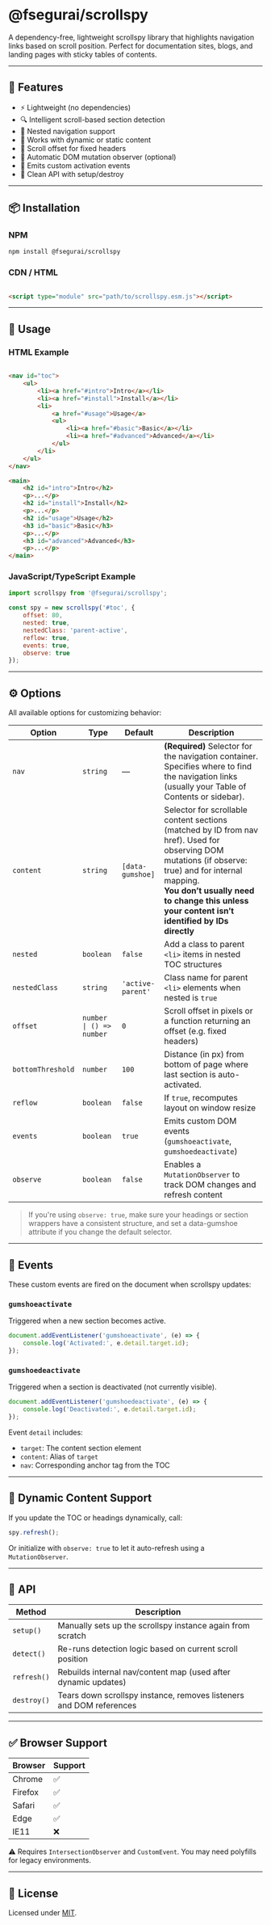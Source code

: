 # @fsegurai/scrollspy

A dependency-free, lightweight scrollspy library that highlights navigation links based on scroll position. Perfect for
documentation sites, blogs, and landing pages with sticky tables of contents.

---

## 🚀 Features

- ⚡️ Lightweight (no dependencies)
- 🔍 Intelligent scroll-based section detection
- 🧩 Nested navigation support
- 🧭 Works with dynamic or static content
- 🎯 Scroll offset for fixed headers
- 🔄 Automatic DOM mutation observer (optional)
- 🎉 Emits custom activation events
- 🧼 Clean API with setup/destroy

---

## 📦 Installation

### NPM

```bash
npm install @fsegurai/scrollspy
```

### CDN / HTML

```html

<script type="module" src="path/to/scrollspy.esm.js"></script>
```

---

## 🧠 Usage

### HTML Example

```html

<nav id="toc">
    <ul>
        <li><a href="#intro">Intro</a></li>
        <li><a href="#install">Install</a></li>
        <li>
            <a href="#usage">Usage</a>
            <ul>
                <li><a href="#basic">Basic</a></li>
                <li><a href="#advanced">Advanced</a></li>
            </ul>
        </li>
    </ul>
</nav>

<main>
    <h2 id="intro">Intro</h2>
    <p>...</p>
    <h2 id="install">Install</h2>
    <p>...</p>
    <h2 id="usage">Usage</h2>
    <h3 id="basic">Basic</h3>
    <p>...</p>
    <h3 id="advanced">Advanced</h3>
    <p>...</p>
</main>
```

### JavaScript/TypeScript Example

```js
import scrollspy from '@fsegurai/scrollspy';

const spy = new scrollspy('#toc', {
    offset: 80,
    nested: true,
    nestedClass: 'parent-active',
    reflow: true,
    events: true,
    observe: true
});
```

---

## ⚙️ Options

All available options for customizing behavior:

| Option            | Type                     | Default           | Description                                                                                                                                                                                                                                               |
|-------------------|--------------------------|-------------------|-----------------------------------------------------------------------------------------------------------------------------------------------------------------------------------------------------------------------------------------------------------|
| `nav`             | `string`                 | —                 | **(Required)** Selector for the navigation container. Specifies where to find the navigation links (usually your Table of Contents or sidebar).                                                                                                           |
| `content`         | `string`                 | `[data-gumshoe]`  | Selector for scrollable content sections (matched by ID from nav href). Used for observing DOM mutations (if observe: true) and for internal mapping. <br/>**You don’t usually need to change this unless your content isn’t identified by IDs directly** |
| `nested`          | `boolean`                | `false`           | Add a class to parent `<li>` items in nested TOC structures                                                                                                                                                                                               |
| `nestedClass`     | `string`                 | `'active-parent'` | Class name for parent `<li>` elements when nested is `true`                                                                                                                                                                                               |
| `offset`          | `number \| () => number` | `0`               | Scroll offset in pixels or a function returning an offset (e.g. fixed headers)                                                                                                                                                                            |
| `bottomThreshold` | `number`                 | `100`             | Distance (in px) from bottom of page where last section is auto-activated.                                                                                                                                                                                |
| `reflow`          | `boolean`                | `false`           | If `true`, recomputes layout on window resize                                                                                                                                                                                                             |
| `events`          | `boolean`                | `true`            | Emits custom DOM events (`gumshoeactivate`, `gumshoedeactivate`)                                                                                                                                                                                          |
| `observe`         | `boolean`                | `false`           | Enables a `MutationObserver` to track DOM changes and refresh content                                                                                                                                                                                     |

> If you're using `observe: true`, make sure your headings or section wrappers have a consistent structure, and set a
> data-gumshoe attribute if you change the default selector.

---

## 📡 Events

These custom events are fired on the document when scrollspy updates:

### `gumshoeactivate`

Triggered when a new section becomes active.

```js
document.addEventListener('gumshoeactivate', (e) => {
    console.log('Activated:', e.detail.target.id);
});
```

### `gumshoedeactivate`

Triggered when a section is deactivated (not currently visible).

```js
document.addEventListener('gumshoedeactivate', (e) => {
    console.log('Deactivated:', e.detail.target.id);
});
```

Event `detail` includes:

- `target`: The content section element
- `content`: Alias of `target`
- `nav`: Corresponding anchor tag from the TOC

---

## 🔁 Dynamic Content Support

If you update the TOC or headings dynamically, call:

```js
spy.refresh();
```

Or initialize with `observe: true` to let it auto-refresh using a `MutationObserver`.

---

## 📘 API

| Method      | Description                                                         |
|-------------|---------------------------------------------------------------------|
| `setup()`   | Manually sets up the scrollspy instance again from scratch          |
| `detect()`  | Re-runs detection logic based on current scroll position            |
| `refresh()` | Rebuilds internal nav/content map (used after dynamic updates)      |
| `destroy()` | Tears down scrollspy instance, removes listeners and DOM references |

---

## ✅ Browser Support

| Browser | Support |
|---------|---------|
| Chrome  | ✅       |
| Firefox | ✅       |
| Safari  | ✅       |
| Edge    | ✅       |
| IE11    | ❌       |

⚠️ Requires `IntersectionObserver` and `CustomEvent`. You may need polyfills for legacy environments.

---

## 🧼 License

Licensed under [MIT](https://opensource.org/licenses/MIT).